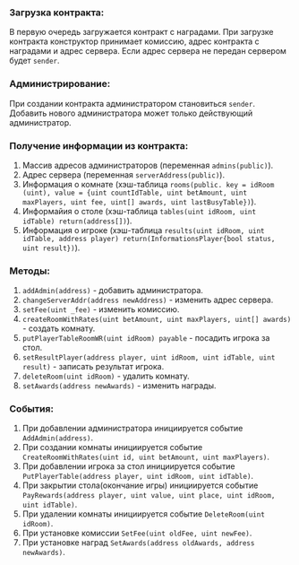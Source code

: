 ### Загрузка контракта:
В первую очередь загружается контракт с наградами.
При загрузке контракта конструктор принимает комиссию, адрес контракта с наградами и адрес сервера. Если адрес сервера не передан сервером будет ```sender```.

### Администрирование:
При создании контракта администратором становиться ```sender```.
Добавить нового администратора может только действующий администратор.

### Получение информации из контракта:
1. Массив адресов администраторов (переменная ```admins(public)```).
2. Адрес сервера (переменная ```serverAddress(public)```).
3. Информация о комнате (хэш-таблица ```rooms(public. key = idRoom (uint), value = {uint countIdTable, uint betAmount, uint maxPlayers, uint fee, uint[] awards, uint lastBusyTable})```).
4. Информайия о столе (хэш-таблица ```tables(uint idRoom, uint idTable) return(address[])```).
5. Информация о игроке (хэш-таблица ```results(uint idRoom, uint idTable, address player) return(InformationsPlayer{bool status, uint result})```).

### Методы:
1. ```addAdmin(address)``` - добавить администратора.
2. ```changeServerAddr(address newAddress)``` - изменить адрес сервера.
3. ```setFee(uint _fee)``` - изменить комиссию.
4. ```createRoomWithRates(uint betAmount, uint maxPlayers, uint[] awards)``` - создать комнату.
5. ```putPlayerTableRoomWR(uint idRoom) payable``` - посадить игрока за стол.
6. ```setResultPlayer(address player, uint idRoom, uint idTable, uint result)``` - записать результат игрока.
7. ```deleteRoom(uint idRoom)``` - удалить комнату.
8. ```setAwards(address newAwards)``` - изменить награды.

### События:
1. При добавлении администратора инициируется событие ```AddAdmin(address)```.
2. При создании комнаты инициируется событие ```CreateRoomWithRates(uint id, uint betAmount, uint maxPlayers)```.
3. При добавлении игрока за стол инициируется событие ```PutPlayerTable(address player, uint idRoom, uint idTable)```.
4. При закрытии стола(окончание игры) инициируется событие ```PayRewards(address player, uint value, uint place, uint idRoom, uint idTable)```.
5. При удалении комнаты инициируется событие ```DeleteRoom(uint idRoom)```.
6. При установке комиссии ```SetFee(uint oldFee, uint newFee)```.
7. При установке наград ```SetAwards(address oldAwards, address newAwards)```.

